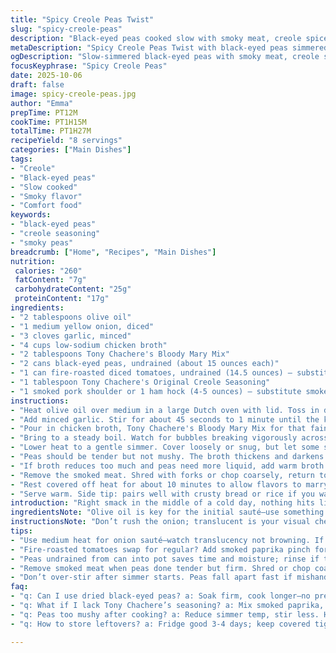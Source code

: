```yaml
---
title: "Spicy Creole Peas Twist"
slug: "spicy-creole-peas"
description: "Black-eyed peas cooked slow with smoky meat, creole spices, and a hit of Bloody Mary mix. Uses chicken broth, diced tomatoes, and original creole seasoning. The peas soft but intact, the broth rich and spicy. Smoky flavors from ham hock or a pork shoulder substitute. A little extra seasoning at the end for punch. Slow simmer, stirring occasionally, until that perfect doneness where moisture locks in but broth thickens slightly."
metaDescription: "Spicy Creole Peas Twist with black-eyed peas simmered slow in smoky broth, creole spices, and a hit of Bloody Mary mix. Rich, hearty flavors, tender but intact peas."
ogDescription: "Slow-simmered black-eyed peas with smoky meat, creole spices, and Bloody Mary mix. Tender peas, thickened broth, and deep smoky heat for a soulful bite."
focusKeyphrase: "Spicy Creole Peas"
date: 2025-10-06
draft: false
image: spicy-creole-peas.jpg
author: "Emma"
prepTime: PT12M
cookTime: PT1H15M
totalTime: PT1H27M
recipeYield: "8 servings"
categories: ["Main Dishes"]
tags:
- "Creole"
- "Black-eyed peas"
- "Slow cooked"
- "Smoky flavor"
- "Comfort food"
keywords:
- "black-eyed peas"
- "creole seasoning"
- "smoky peas"
breadcrumb: ["Home", "Recipes", "Main Dishes"]
nutrition: 
 calories: "260"
 fatContent: "7g"
 carbohydrateContent: "25g"
 proteinContent: "17g"
ingredients:
- "2 tablespoons olive oil"
- "1 medium yellow onion, diced"
- "3 cloves garlic, minced"
- "4 cups low-sodium chicken broth"
- "2 tablespoons Tony Chachere's Bloody Mary Mix"
- "2 cans black-eyed peas, undrained (about 15 ounces each)"
- "1 can fire-roasted diced tomatoes, undrained (14.5 ounces) — substitution for regular diced tomatoes for deeper flavor"
- "1 tablespoon Tony Chachere's Original Creole Seasoning"
- "1 smoked pork shoulder or 1 ham hock (4-5 ounces) — substitute smoked turkey leg or smoked sausage"
instructions:
- "Heat olive oil over medium in a large Dutch oven with lid. Toss in diced onion. Stir frequently. Watch for translucency—about 4-6 minutes here. Onions soften, edges slightly golden. That’s your signal to add garlic."
- "Add minced garlic. Stir for about 45 seconds to 1 minute until the kitchen fills with that pungent aroma—don't let it burn, or bitterness sneaks in."
- "Pour in chicken broth, Tony Chachere's Bloody Mary Mix for that faint tomato and spice punch, the black-eyed peas straight from the can, fire-roasted diced tomatoes with juices, and original Creole seasoning. Toss in smoked pork shoulder or ham hock whole. Stir gently but thoroughly."
- "Bring to a steady boil. Watch for bubbles breaking vigorously across the surface."
- "Lower heat to a gentle simmer. Cover loosely or snug, but let some steam escape visible now and then. Let sit covered, stirring only every 20 minutes or so. This is patience-focused cooking, about 1 hour to 1 hour 15 minutes."
- "Peas should be tender but not mushy. The broth thickens and darkens slightly with evaporation and flavors melding."
- "If broth reduces too much and peas need more liquid, add warm broth or water sparingly—too much dulls flavor."
- "Remove the smoked meat. Shred with forks or chop coarsely, return to pot. Taste test now—add more Tony Chachere’s if wanting extra zip. Another good pinch won’t hurt."
- "Rest covered off heat for about 10 minutes to allow flavors to marry. Thickness settles, aromas deepen."
- "Serve warm. Side tip: pairs well with crusty bread or rice if you want to stretch servings."
introduction: "Right smack in the middle of a cold day, nothing hits like black-eyed peas simmered slow with smoky meat and creole fire. You want peas tender but holding shape, broth spicy and robust. I learned quickly that sloppy stirring kills texture, while the right slow simmer pulls flavors tight. Garlic hits early for aroma; the onion softens nice but leaves a slight bite beneath. Adding fire-roasted tomatoes changed the game—smokier, deeper than plain diced. If you don't have Tony Chachere’s, a mix of smoked paprika, cayenne, garlic powder can stand in, though it’s not quite the same punch. This meal smells like a southern hug. That Bloody Mary Mix addition was a lucky find—adds an unexpected tomato-spice tang, subtle but real. Meat choice flexible—use what’s handy, just slow smoked mostly. Peas soak it all up."
ingredientsNote: "Olive oil is key for the initial sauté—use something neutral to let spices shine. Yellow onions balance sweetness and sharpness. Garlic, of course, not an option to skip or swap out. Fire-roasted diced tomatoes add a smoky note; if unavailable, regular diced will do, maybe add a pinch of smoked paprika to compensate. Chicken broth gives body and depth; vegetable broth works if you avoid meat, but keep seasoning punchier. Tony Chachere’s Bloody Mary Mix isn’t essential; you can use Worcestershire sauce with a splash of hot sauce instead. For the smoky meat, ham hock is classic, but a pork shoulder or smoked turkey leg works fine. Fresh smoked sausage sliced in is an unexpected but welcome variation. If you’re cautious on salt, reduce Creole seasoning at start and adjust at end—better to add than to try and fix salt rush."
instructionsNote: "Don’t rush the onion; translucent is your visual checkpoint, no browned bits allowed here—those add bitterness. Garlic stage is short and delicate—once fragrance hits (that garlic-sweet nuttiness), move on fast. Adding all liquids and peas together saves time; peas will absorb flavor while breaking down. Boiling then dropping to simmer should be a visible shift—rolling boil looks energetic, simmer a gentle dance of bubbles. Stir occasionally to avoid sticking but don’t overdo it or risk breaking peas. Watch pot sides—if residue thickens, add small warm broth splashes, not cold water that stuns cooking. When peas just soften, taste and texture align; meat removal lets you shred quickly and return, creating little flavor pulls in each bite. Rest time after cooking lets broth thicken and flavors marry—skip that rest and liquid tastes flat. Serve with a slotted spoon or ladle, making sure to get meat in each bite."
tips:
- "Use medium heat for onion sauté—watch translucency not browning. If charred, quick bitterness sneaks in. Stir often but gently. Timing varies; scent onion sweetness before garlic add. Garlic stage short; pull as soon as aroma peaks. Garlic burning clobbers flavor. Small pan size, more care on heat."
- "Fire-roasted tomatoes swap for regular? Add smoked paprika pinch for missing smokiness. Worcestershire and hot sauce sub Bloody Mary mix but less tang, more heat. Broth choice important—vegetable broth used but boost seasoning counts. Meat type flexible. Smoked turkey leg makes lighter version, sausage adds fat and texture twists."
- "Peas undrained from can into pot saves time and moisture; rinse if too salty. Simmer low and slow—higher heat mushes peas, breaks skins. Stir occasionally or peas stick bottom. Add warm broth or water sparingly to avoid flavor dilution and temperature drops. Watch pot sides; thick residue signals adding liquid."
- "Remove smoked meat when peas done tender but firm. Shred or chop coarse—returns texture and scattered smoky bits bite. Taste test before seasoning final pinch. Creole seasoning can overwhelm if added too early—better boost later. Rest covered off heat for flavor layers to knit. Thickens broth; skip rest for flat taste."
- "Don’t over-stir after simmer starts. Peas fall apart fast if mishandled. Bubble size changes from boil to simmer tell heat rightness. Simmer bubbles small, slow, dispersed. Rolling boil bubbles roar and break violently across surface. Cooking time loosely 1 to 1 hour 15 minutes but depend on pea brand, can thickness."
faq:
- "q: Can I use dried black-eyed peas? a: Soak firm, cook longer—no precise time here. Watch texture, softness without mush. More liquid needed. Same smoky base applies but start meat earlier to infuse deep savory notes."
- "q: What if I lack Tony Chachere’s seasoning? a: Mix smoked paprika, cayenne, garlic powder, salt. Worcestershire plus hot sauce adds tangy heat. Experiment but flavor won’t match original complexity. Creole blends have balance—don’t overdo one spice; keep blend dynamic."
- "q: Peas too mushy after cooking? a: Reduce simmer temp, stir less. High heat breaks skin fast. Choose cans with firmer peas or rinse prior—some brands vary. Start timing once boil drops to simmer; avoid rushing. Thickening broth shows evaporation; thin broth means short cook or excess water added."
- "q: How to store leftovers? a: Fridge good 3-4 days; keep covered tight. Reheat gently on low, add splash broth if thick. Freeze works but texture softens; pea skins may burst further. Thaw overnight in fridge preferred. Stir after warming as broth separates slightly."

---
```

